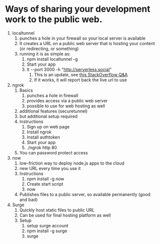 # Ways of sharing your development work to the public web.

1. localtunnel
   1. punches a hole in your firewall so your local server is available
   2. It creates a URL on a public web server that is hosting your content (or redirecting, or something)
   3. running it is as simple as:
      1. npm install localtunnel -g
      2. Start your app
      3. lt --port 3000 -h "http://serverless.social"
         1. This is an update, see [this StackOverflow Q&A](https://stackoverflow.com/a/60621979/6501141)
         2. If it works, it will report back the live url to use
2. ngrok
   1. Basics
      1. punches a hole in firewall
      2. provides access via a public web server
      3. possible to use for web hosting as well
   2. additional features (securetunnel)
   3. but additional setup required
   4. Instructions
      1. Sign up on web page
      2. Install ngrok
      3. Install authtoken
      4. Start your app
      5. ./ngrok http 80
   5. You can password protect access
3. now
   1. low-friction way to deploy node.js apps to the cloud
   2. new URL every time you use it
   3. Instructions
      1. npm install -g now
      2. Create start script
      3. now
   4. Publishes files to a public server, so available permanently (good and bad)
4. Surge
   1. Quickly host static files to public URL
   2. Can be used for final hosting platform as well
   3. Setup
      1. setup surge account
      2. npm install -g surge
      3. surge
